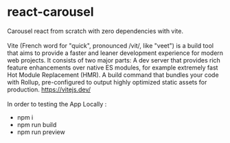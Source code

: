 # react-carousel<br>
Carousel react from scratch with zero dependencies with vite.<br><br>
Vite (French word for "quick", pronounced /vit/, like "veet") is a build tool that aims to provide a faster and leaner development experience for modern web projects. It consists of two major parts:
A dev server that provides rich feature enhancements over native ES modules, for example extremely fast Hot Module Replacement (HMR).
A build command that bundles your code with Rollup, pre-configured to output highly optimized static assets for production.
https://vitejs.dev/<br><br>
In order to testing the App Locally :
<ul>
<li>npm i</li>
<li>npm run build</li>
<li>npm run preview</li>
</Ul>
